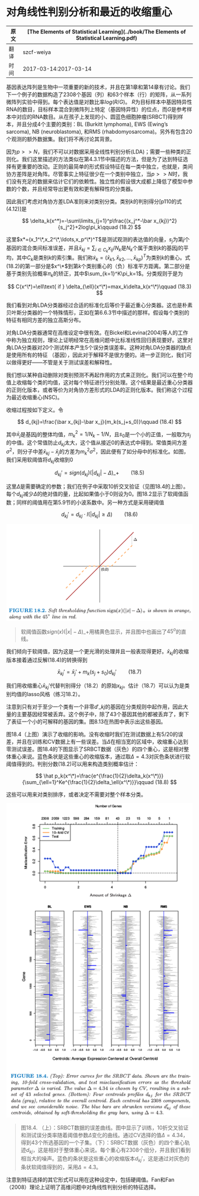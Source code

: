# 对角线性判别分析和最近的收缩重心

| 原文   | [The Elements of Statistical Learning](../book/The Elements of Statistical Learning.pdf) |
| ---- | ---------------------------------------- |
| 翻译   | szcf-weiya                               |
| 时间   | 2017-03-14:2017-03-14                    |

基因表达阵列是生物中一项重要的新的技术，并且在第1章和第14章有讨论。我们下一个例子的数据构造了2308个基因（列）和63个样本（行）的矩阵，从一系列微阵列实验中得到。每个表达值是对数比率$log(R/G)$。 $R$为目标样本中基因特异性RNA的数目，目标样本混合到微阵列上特定（基因特异性）的位点，而$G$是参考样本中对应的RNA数目。从在孩子上发现的小、圆蓝色细胞肿瘤(SRBCT)得到样本，并且分成4个主要的类别：BL (Burkitt lymphoma), EWS (Ewing’s sarcoma), NB (neuroblastoma), 和RMS (rhabdomyosarcoma)。另外有包含20个观测的额外数据集。我们将不再讨论其背景。

因为$p>>N$，我们不可以对数据采用全线性判别分析(LDA)；需要一些种类的正则化。我们这里描述的方法类似在第4.3.1节中描述的方法，但是为了达到特征选择有更重要的改动。正则的最简单的形式假设特征在每一类中独立，也就是，类间协方差阵是对角阵。尽管事实上特征很少在一个类别中独立，当$p>>N$时，我们没有充足的数据来估计它们的依赖性。独立性的假设很大成都上降低了模型中参数的个数，并且经常导出更有效和更有解释性的分类器。

因此我们考虑对角协方差LDA准则来对类别分类。类别$k$的判别得分[p110的式(4.12)]是

$$
\delta_k(x^*)=-\sum\limits_{j=1}^p\frac{(x_j^*-\bar x_{kj})^2}{s_j^2}+2log\pi_k\qquad (18.2)
$$

这里$x*=(x_1^\*,x_2^\*,\ldots,x_p^\*)^T$是测试观测的表达值的向量，$s_j$为第$j$个基因的混合类间标准误差，并且$\bar x_{kj}=\sum_{i\in C_k}x_{ij}/N_k$是$N_k$个属于类别$k$的基因$j$的平均，其中$C_k$是类别$k$的索引集。我们称$\tilde x_k=(\bar x_{k1},\bar x_{k2},\ldots,\bar x_{kp})^T$为类别$k$的重心。式(18.2)的第一部分是$x^\*$到第$k$个类别重心的（负）标准平方距离。第二部分是基于类别先验概率$\pi_k$的矫正，其中$\sum_{k=1}^K\pi_k=1$。分类规则于是为

$$
C(x^\*)=\ell\text{ if } \delta_{\ell}(x^\*)=max_k\delta_k(x^\*)\qquad (18.3)
$$

我们看到对角LDA分类器经过合适的标准化后等价于最近重心分类器。这也是朴素贝叶斯分类器的一个特殊情形，正如在第6.6.3节中描述的那样。假设每个类别的特征有相同方差的独立高斯分布。

对角LDA分类器通常在高维设定中很有效。在Bickel和Levina(2004)等人的工作中称为独立规则，理论上证明经常在高维问题中比标准线性回归表现要好。这里对角LDA分类器对20个测试样本产生5个误分类误差率。这种对角LDA分类器的缺点是使用所有的特征 （基因），因此对于解释不是很方便的。进一步正则化，我们可以做得更好——不管是关于测试误差和解释性。

我们想以某种自动删除对类别预测不再起作用的方式来正则化。我们可以在整个均值上收缩每个类的均值，这对每个特征进行分别处理。这个结果是最近重心分类器的正则化版本，或者等价为对角协方差形式的LDA的正则化版本。我们称这个过程为最近收缩重心(NSC)。

收缩过程按如下定义。令

$$
d_{kj}=\frac{\bar x_{kj}-\bar x_j}{m_k(s_j+s_0)}\qquad (18.4)
$$

其中$\bar x_j$是基因$j$的整体均值，$m_k^2=1/N_k-1/N$，且$s_0$是一个小的正值，一般取为$s_j$的中值。这个常值防止$d_{kj}$太大，这个值从接近0的表达式中得到。常值类间方差$\sigma^2$，则分子中差$\bar x_{kj}-\bar x_j$的方差为$m_k^2\sigma^2$，因此便有了如分母中的标准化。如图，我们采用软阈值将$d_{kj}$收缩到0

$$
d_{kj}'=sign(d_{kj})(\vert d_{kj}\vert-\Delta)\_+\qquad (18.5)
$$

这里$\Delta$是需要确定的参数；我们在例子中采取10折交叉验证（见图18.4的上图）。每个$d_{kj}$减少$\Delta$的绝对值的量，比起如果值小于0则设为0。图18.2显示了软阈值函数；同样的阈值用在第5.9节的小波系数中。另一种方式是采用硬阈值

$$
d_{kj}'=d_{kj}\cdot I(\vert d_{kj}\vert\ge \Delta)\qquad (18.6)
$$

![](../img/18/fig18.2.png)

> 软阈值函数$sign(x)(\vert x\vert-\Delta)\_+$用橘黄色显示，并且图中也画出了$45^o$的直线。

我们倾向于软阈值，因为这是一个更光滑的处理并且一般表现得更好。$\bar x_{kj}$的收缩版本接着通过反解(18.4)的转换得到

$$
\bar x_{kj}'=\bar x_j'+m_k(s_j+s_0)d_{kj}'\qquad (18.7)
$$

我们用收缩重心$\bar x_{kj}'$代替判别得分（18.2）的原始$x_{kj}$。估计（18.7）可以认为是类别均值的lasso风格（练习18.2）。

注意到只有对于至少一个类有一个非零$d'\_{kj}$的基因在分类规则中起作用，因此大量的主要基因经常被丢弃。这个例子中，除了43个基因其他的都被丢弃了，剩下了表征一个小的可解释的基因的集。图8.13在热图中表示出这些基因。

图18.4（上图）演示了收缩的影响。没有收缩时我们在测试数据上有5/20的误差，并且在训练和CV数据上有一些误差。当$\Delta$在相当宽的区域中，收缩重心达到零测试误差。图18.4的下图显示了SRBCT数据（灰色）的四个重心，这是相对整体重心来说。蓝色条状是这些重心的收缩版本，通过取$\Delta=4.3$对灰色条状进行软阈值得到的。判别分数(18.2)可以用来构造类别概率估计：

$$
\hat p_k(x^\*)=\frac{e^{\frac{1}{2}\delta_k(x^\*)}}{\sum_{\ell=1}^Ke^{\frac{1}{2}\delta_\ell(x^\*)}}\qquad (18.8)
$$

这些可以用来对类别排序，或者决定不需要对整个样本分类。

![](../img/18/fig18.4.png)

> 图18.4. （上）：SRBCT数据的误差曲线。图中显示了训练，10折交叉验证和测试误分类率随着阈值参数$\Delta$变化的曲线。通过CV选择的值$\Delta=4.34$，得到43个所选基因的一个子集。（下）：SRBCT数据（灰色）的四个重心轨迹$d_{kj}$，这是相对于整体重心来说。每个重心有2308个组分，并且我们看到相当大的噪声。蓝色的条状是这些重心的收缩版本$d_{kj}'$，这是通过对灰色的条状软阈值得到的，采用$\Delta=4.3$。

注意到特征选择的其它形式可以用在这种设定中，包括硬阈值。Fan和Fan（2008）理论上证明了高维问题中对角线性判别分析的特征选择。
